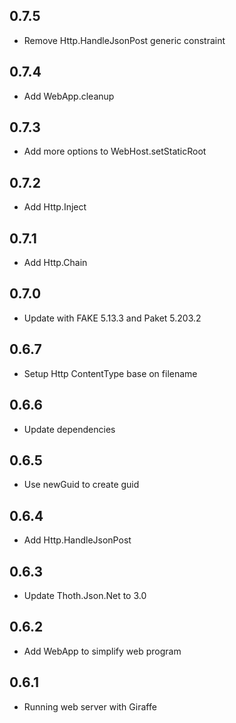 ## 0.7.5
* Remove Http.HandleJsonPost generic constraint

## 0.7.4
* Add WebApp.cleanup

## 0.7.3
* Add more options to WebHost.setStaticRoot

## 0.7.2
* Add Http.Inject

## 0.7.1
* Add Http.Chain

## 0.7.0
* Update with FAKE 5.13.3 and Paket 5.203.2

## 0.6.7
* Setup Http ContentType base on filename

## 0.6.6
* Update dependencies

## 0.6.5
* Use newGuid to create guid

## 0.6.4
* Add Http.HandleJsonPost

## 0.6.3
* Update Thoth.Json.Net to 3.0

## 0.6.2
* Add WebApp to simplify web program

## 0.6.1
* Running web server with Giraffe